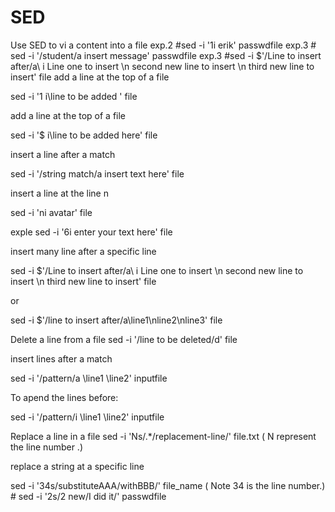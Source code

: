 # SED
Use SED to vi a content into a file
exp.2 #sed -i '1i erik' passwdfile
exp.3 # sed -i '/student/a insert message' passwdfile
exp.3 #sed -i $'/Line to insert after/a\ i Line one to insert \\n
second new line to insert \\n
third new line to insert' file
add a line at the top of a file 

sed -i '1 i\line to be added ' file 

add a line at the top of a file 

sed -i '$ i\line to be added here'  file   

insert a line after a match

sed -i '/string match/a insert text here'   file 

insert a line at the line n 


sed -i 'ni avatar' file 

exple sed -i '6i enter your text here' file 

insert many line after a specific line 


sed -i $'/Line to insert after/a\ i Line one to insert \\n
second new line to insert \\n
third new line to insert' file

or 

sed -i $'/line to insert after/a\line1\\nline2\\nline3' file

Delete a line from a file
sed -i '/line to be deleted/d' file

insert lines after a match

sed -i '/pattern/a \line1 \line2'    inputfile

To apend the lines before:
 
sed -i '/pattern/i \line1 \line2' inputfile

Replace a line in a file
sed -i 'Ns/.*/replacement-line/' file.txt  ( N represent the line number .)

replace a string at a specific line

sed -i '34s/substituteAAA/withBBB/' file_name ( Note 34 is the line number.) # sed -i '2s/2 new/I did it/' passwdfile
